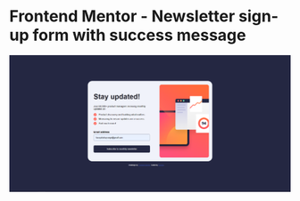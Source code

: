 # Frontend Mentor - Newsletter sign-up form with success message

![My project for Frontend Mentor](./image.png)
